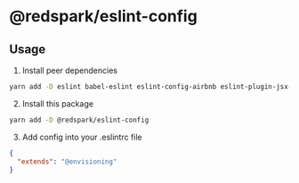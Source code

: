 # @redspark/eslint-config

## Usage
1. Install peer dependencies

```bash
yarn add -D eslint babel-eslint eslint-config-airbnb eslint-plugin-jsx-a11y eslint-plugin-react eslint-plugin-import
```

2. Install this package
```bash
yarn add -D @redspark/eslint-config
```

3. Add config into your .eslintrc file
```json
{
  "extends": "@envisioning"
}
```
